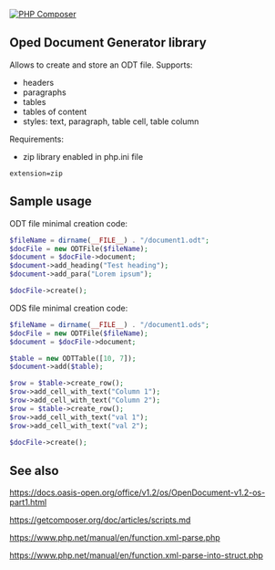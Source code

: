 [![PHP Composer](https://github.com/tsv2013/open-office-generator/actions/workflows/php.yml/badge.svg)](https://github.com/tsv2013/open-office-generator/actions/workflows/php.yml)

## Oped Document Generator library
  Allows to create and store an ODT file. Supports:
  - headers
  - paragraphs
  - tables
  - tables of content
  - styles: text, paragraph, table cell, table column

  Requirements:
  - zip library enabled in php.ini file
```
extension=zip
```  

## Sample usage
  
  ODT file minimal creation code:

  ```PHP
  $fileName = dirname(__FILE__) . "/document1.odt";
  $docFile = new ODTFile($fileName);
  $document = $docFile->document;
  $document->add_heading("Test heading");
  $document->add_para("Lorem ipsum");

  $docFile->create();
  ```

  ODS file minimal creation code:

  ```PHP
  $fileName = dirname(__FILE__) . "/document1.ods";
  $docFile = new ODTFile($fileName);
  $document = $docFile->document;

  $table = new ODTTable([10, 7]);
  $document->add($table);

  $row = $table->create_row();
  $row->add_cell_with_text("Column 1");
  $row->add_cell_with_text("Column 2");
  $row = $table->create_row();
  $row->add_cell_with_text("val 1");
  $row->add_cell_with_text("val 2");

  $docFile->create();
  ```


## See also
  https://docs.oasis-open.org/office/v1.2/os/OpenDocument-v1.2-os-part1.html

  https://getcomposer.org/doc/articles/scripts.md

  https://www.php.net/manual/en/function.xml-parse.php

  https://www.php.net/manual/en/function.xml-parse-into-struct.php